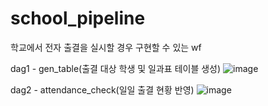 # school_pipeline

학교에서 전자 출결을 실시할 경우 구현할 수 있는 wf

dag1 - gen_table(출결 대상 학생 및 일과표 테이블 생성)
![image](https://github.com/Lee-Miseon/school_pipeline/assets/128139621/34550cb9-4006-4576-a082-8a1ba9815281)

dag2 - attendance_check(일일 출결 현황 반영)
![image](https://github.com/Lee-Miseon/school_pipeline/assets/128139621/af3fe58d-9296-4728-af0b-a79a86ae334b)
